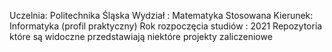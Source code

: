 Uczelnia: Politechnika Śląska
Wydział : Matematyka Stosowana
Kierunek: Informatyka (profil praktyczny)
Rok rozpoczęcia studiów : 2021 
Repozytoria które są widoczne przedstawiają niektóre projekty zaliczeniowe
<!--

**Here are some ideas to get you started:**

🙋‍♀️ A short introduction - what is your organization all about?
🌈 Contribution guidelines - how can the community get involved?
👩‍💻 Useful resources - where can the community find your docs? Is there anything else the community should know?
🍿 Fun facts - what does your team eat for breakfast?
🧙 Remember, you can do mighty things with the power of [Markdown](https://docs.github.com/github/writing-on-github/getting-started-with-writing-and-formatting-on-github/basic-writing-and-formatting-syntax)
-->
